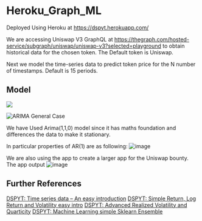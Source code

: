 # Heroku_Graph_ML

Deployed Using Heroku at https://dspyt.herokuapp.com/

We are accessing Uniswap V3 GraphQL at https://thegraph.com/hosted-service/subgraph/uniswap/uniswap-v3?selected=playground to obtain historical data for the chosen token. The Default token is Uniswap.

Next we model the time-series data to predict token price for the N number of timestamps. Default is 15 periods.

## Model

![](https://media.discordapp.net/attachments/920662756779253840/921062122685882368/unknown.png)

![ARIMA General Case](https://user-images.githubusercontent.com/66903336/146431211-f9d1b500-0296-4911-8236-f0fea763f170.png)

We have Used Arima(1,1,0) model since it has maths foundation and differences the data to make it stationary.

In particular properties of AR(1) are as following:
![image](https://user-images.githubusercontent.com/66903336/146432161-72e33d28-88a7-4c9a-b64b-9f02761ca690.png)

We are also using the app to create a larger app for the Uniswap bounty. The app output ![image](https://user-images.githubusercontent.com/66903336/146433297-49d145bc-7aef-4c79-8349-1b2db0b2352a.png)


## Further References

[DSPYT: Time series data – An easy introduction](https://dspyt.com/time-series-data-an-easy-introduction/)
[DSPYT: Simple Return, Log Return and Volatility easy intro](https://dspyt.com/simple-returns-log-return-and-volatility-simple-introduction/)
[DSPYT: Advanced Realized Volatility and Quarticity](https://dspyt.com/advanced-realized-volatility-and-quarticity/)
[DSPYT: Machine Learning simple Sklearn Ensemble](https://dspyt.com/machine-learning-simple-sklearn-ensemble/)
